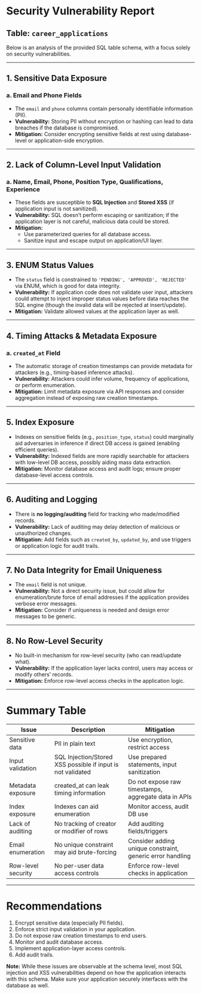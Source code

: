 # Security Vulnerability Report

## Table: `career_applications`

Below is an analysis of the provided SQL table schema, with a focus solely on security vulnerabilities.

---

## 1. Sensitive Data Exposure

### a. Email and Phone Fields

- The `email` and `phone` columns contain personally identifiable information (PII).
- **Vulnerability:** Storing PII without encryption or hashing can lead to data breaches if the database is compromised.
- **Mitigation:** Consider encrypting sensitive fields at rest using database-level or application-side encryption.

---

## 2. Lack of Column-Level Input Validation

### a. Name, Email, Phone, Position Type, Qualifications, Experience

- These fields are susceptible to **SQL Injection** and **Stored XSS** (if application input is not sanitized).
- **Vulnerability:** SQL doesn’t perform escaping or sanitization; if the application layer is not careful, malicious data could be stored.
- **Mitigation:** 
    - Use parameterized queries for all database access.
    - Sanitize input and escape output on application/UI layer.

---

## 3. ENUM Status Values

- The `status` field is constrained to `'PENDING', 'APPROVED', 'REJECTED'` via ENUM, which is good for data integrity.
- **Vulnerability:** If application code does not validate user input, attackers could attempt to inject improper status values before data reaches the SQL engine (though the invalid data will be rejected at insert/update).
- **Mitigation:** Validate allowed values at the application layer as well.

---

## 4. Timing Attacks & Metadata Exposure

### a. `created_at` Field

- The automatic storage of creation timestamps can provide metadata for attackers (e.g., timing-based inference attacks).
- **Vulnerability:** Attackers could infer volume, frequency of applications, or perform enumeration.
- **Mitigation:** Limit metadata exposure via API responses and consider aggregation instead of exposing raw creation timestamps.

---

## 5. Index Exposure

- Indexes on sensitive fields (e.g., `position_type`, `status`) could marginally aid adversaries in inference if direct DB access is gained (enabling efficient queries).
- **Vulnerability:** Indexed fields are more rapidly searchable for attackers with low-level DB access, possibly aiding mass data extraction.
- **Mitigation:** Monitor database access and audit logs; ensure proper database-level access controls.

---

## 6. Auditing and Logging

- There is **no logging/auditing** field for tracking who made/modified records.
- **Vulnerability:** Lack of auditing may delay detection of malicious or unauthorized changes.
- **Mitigation:** Add fields such as `created_by`, `updated_by`, and use triggers or application logic for audit trails.

---

## 7. No Data Integrity for Email Uniqueness

- The `email` field is not unique.
- **Vulnerability:** Not a direct security issue, but could allow for enumeration/brute force of email addresses if the application provides verbose error messages.
- **Mitigation:** Consider if uniqueness is needed and design error messages to be generic.

---

## 8. No Row-Level Security

- No built-in mechanism for row-level security (who can read/update what).
- **Vulnerability:** If the application layer lacks control, users may access or modify others’ records.
- **Mitigation:** Enforce row-level access checks in the application logic.

---

# Summary Table

| Issue                | Description                                                              | Mitigation                                                                |
|----------------------|--------------------------------------------------------------------------|---------------------------------------------------------------------------|
| Sensitive data       | PII in plain text                                                        | Use encryption, restrict access                                           |
| Input validation     | SQL Injection/Stored XSS possible if input is not validated              | Use prepared statements, input sanitization                               |
| Metadata exposure    | created_at can leak timing information                                   | Do not expose raw timestamps, aggregate data in APIs                      |
| Index exposure       | Indexes can aid enumeration                                              | Monitor access, audit DB use                                              |
| Lack of auditing     | No tracking of creator or modifier of rows                               | Add auditing fields/triggers                                              |
| Email enumeration    | No unique constraint may aid brute-forcing                               | Consider adding unique constraint, generic error handling                 |
| Row-level security   | No per-user data access controls                                         | Enforce row-level checks in application                                   |

---

# Recommendations

1. Encrypt sensitive data (especially PII fields).
2. Enforce strict input validation in your application.
3. Do not expose raw creation timestamps to end users.
4. Monitor and audit database access.
5. Implement application-layer access controls.
6. Add audit trails.

**Note:** While these issues are observable at the schema level, most SQL injection and XSS vulnerabilities depend on how the application interacts with this schema. Make sure your application securely interfaces with the database as well.
